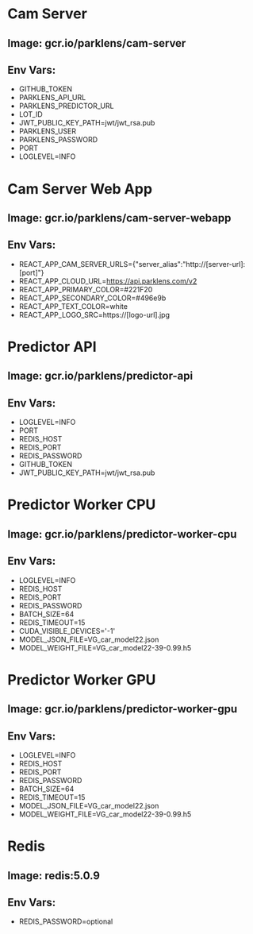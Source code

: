 # Cam Server
## Image: gcr.io/parklens/cam-server
## Env Vars:
- GITHUB_TOKEN
- PARKLENS_API_URL
- PARKLENS_PREDICTOR_URL
- LOT_ID
- JWT_PUBLIC_KEY_PATH=jwt/jwt_rsa.pub
- PARKLENS_USER
- PARKLENS_PASSWORD
- PORT
- LOGLEVEL=INFO

# Cam Server Web App
## Image: gcr.io/parklens/cam-server-webapp
## Env Vars:
- REACT_APP_CAM_SERVER_URLS={"server_alias":"http://[server-url]:[port]"}
- REACT_APP_CLOUD_URL=https://api.parklens.com/v2
- REACT_APP_PRIMARY_COLOR=#221F20
- REACT_APP_SECONDARY_COLOR=#496e9b
- REACT_APP_TEXT_COLOR=white
- REACT_APP_LOGO_SRC=https://[logo-url].jpg

# Predictor API 
## Image: gcr.io/parklens/predictor-api
## Env Vars: 
- LOGLEVEL=INFO
- PORT
- REDIS_HOST
- REDIS_PORT
- REDIS_PASSWORD
- GITHUB_TOKEN
- JWT_PUBLIC_KEY_PATH=jwt/jwt_rsa.pub

# Predictor Worker CPU
## Image: gcr.io/parklens/predictor-worker-cpu
## Env Vars:
- LOGLEVEL=INFO
- REDIS_HOST
- REDIS_PORT
- REDIS_PASSWORD
- BATCH_SIZE=64
- REDIS_TIMEOUT=15
- CUDA_VISIBLE_DEVICES='-1'
- MODEL_JSON_FILE=VG_car_model22.json
- MODEL_WEIGHT_FILE=VG_car_model22-39-0.99.h5

# Predictor Worker GPU
## Image: gcr.io/parklens/predictor-worker-gpu
## Env Vars:
- LOGLEVEL=INFO
- REDIS_HOST
- REDIS_PORT
- REDIS_PASSWORD
- BATCH_SIZE=64
- REDIS_TIMEOUT=15
- MODEL_JSON_FILE=VG_car_model22.json
- MODEL_WEIGHT_FILE=VG_car_model22-39-0.99.h5

# Redis 
## Image: redis:5.0.9
## Env Vars: 
- REDIS_PASSWORD=optional


